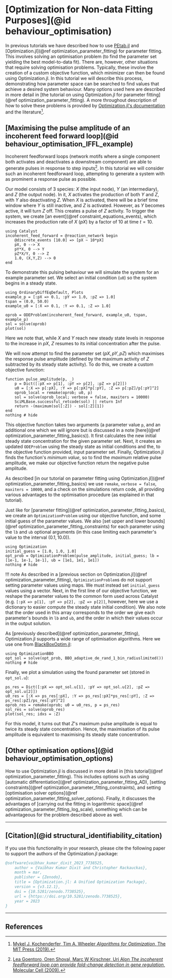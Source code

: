 # [Optimization for Non-data Fitting Purposes](@id behaviour_optimisation)

In previous tutorials we have described how to use [PEtab.jl](https://github.com/sebapersson/PEtab.jl) and [Optimization.jl](@ref optimization_parameter_fitting) for parameter fitting. This involves solving an optimisation problem (to find the parameter set yielding the best model-to-data fit). There are, however, other situations that require solving optimisation problems. Typically, these involve the creation of a custom objective function, which minimizer can then be found using Optimization.jl. In this tutorial we will describe this process, demonstrating how parameter space can be searched to find values that achieve a desired system behaviour. Many options used here are described in more detail in [the tutorial on using Optimization.jl for parameter fitting](@ref optimization_parameter_fitting). A more throughout description of how to solve these problems is provided by [Optimization.jl's documentation](https://docs.sciml.ai/Optimization/stable/) and the literature[^1].

## [Maximising the pulse amplitude of an incoherent feed forward loop](@id behaviour_optimisation_IFFL_example)

Incoherent feedforward loops (network motifs where a single component both activates and deactivates a downstream component) are able to generate pulses in response to step inputs[^2]. In this tutorial we will consider such an incoherent feedforward loop, attempting to generate a system with as prominent a response pulse as possible.

Our model consists of 3 species: $X$ (the input node), $Y$ (an intermediary), and $Z$ (the output node). In it, $X$ activates the production of both $Y$ and $Z$, with $Y$ also deactivating $Z$. When $X$ is activated, there will be a brief time window where $Y$ is still inactive, and $Z$ is activated. However, as $Y$ becomes active, it will turn $Z$ off. This creates a pulse of $Z$ activity. To trigger the system, we create [an event](@ref constraint_equations_events), which increases the production rate of $X$ ($pX$) by a factor of $10$ at time $t = 10$.

```@example behaviour_optimization
using Catalyst
incoherent_feed_forward = @reaction_network begin
    @discrete_events [10.0] => [pX ~ 10*pX]
    pX, 0 --> X
    pY*X, 0 --> Y
    pZ*X/Y, 0 --> Z
    1.0, (X,Y,Z) --> 0
end
```

To demonstrate this pulsing behaviour we will simulate the system for an example parameter set. We select an initial condition (`u0`) so the system begins in a steady state.

```@example behaviour_optimization
using OrdinaryDiffEqDefault, Plots
example_p = [:pX => 0.1, :pY => 1.0, :pZ => 1.0]
tspan = (0.0, 50.0)
example_u0 = [:X => 0.1, :Y => 0.1, :Z => 1.0]

oprob = ODEProblem(incoherent_feed_forward, example_u0, tspan, example_p)
sol = solve(oprob)
plot(sol)
```

Here we note that, while $X$ and $Y$ reach new steady state levels in response to the increase in $pX$, $Z$ resumes to its initial concentration after the pulse.

We will now attempt to find the parameter set $(pX,pY,pZ)$ which maximises the response pulse amplitude (defined by the maximum activity of $Z$ subtracted by its steady state activity). To do this, we create a custom objective function:

```@example behaviour_optimization
function pulse_amplitude(p, _)
    p = Dict([:pX => p[1], :pY => p[2], :pZ => p[2]])
    u0 = [:X => p[:pX], :Y => p[:pX]*p[:pY], :Z => p[:pZ]/p[:pY]^2]
    oprob_local = remake(oprob; u0, p)
    sol = solve(oprob_local; verbose = false, maxiters = 10000)
    SciMLBase.successful_retcode(sol) || return Inf
    return -(maximum(sol[:Z]) - sol[:Z][1])
end
nothing # hide
```

This objective function takes two arguments (a parameter value `p`, and an additional one which we will ignore but is discussed in a note [here](@ref optimization_parameter_fitting_basics)). It first calculates the new initial steady state concentration for the given parameter set. Next, it creates an updated `ODEProblem` using the steady state as initial conditions and the, to the objective function provided, input parameter set.  Finally, Optimization.jl finds the function's *minimum value*, so to find the *maximum* relative pulse amplitude, we make our objective function return the negative pulse amplitude.

As described [in our tutorial on parameter fitting using Optimization.jl](@ref optimization_parameter_fitting_basics) we use `remake`, `verbose = false`, `maxiters = 10000`, and a check on the simulations return code, all providing various advantages to the optimisation procedure (as explained in that tutorial).

Just like for [parameter fitting](@ref optimization_parameter_fitting_basics), we create an `OptimizationProblem` using our objective function, and some initial guess of the parameter values. We also [set upper and lower bounds](@ref optimization_parameter_fitting_constraints) for each parameter using the `lb` and `ub` optional arguments (in this case limiting each parameter's value to the interval $(0.1,10.0)$).

```@example behaviour_optimization
using Optimization
initial_guess = [1.0, 1.0, 1.0]
opt_prob = OptimizationProblem(pulse_amplitude, initial_guess; lb = [1e-1, 1e-1, 1e-1], ub = [1e1, 1e1, 1e1])
nothing # hide
```

!!! note
    As described in a [previous section on Optimization.jl](@ref optimization_parameter_fitting), `OptimizationProblem`s do not support setting parameter values using maps. We must instead set `initial_guess` values using a vector. Next, in the first line of our objective function, we reshape the parameter values to the common form used across Catalyst (e.g. `[:pX => p[1], :pY => p[2], :pZ => p[2]]`, however, here we use a dictionary to easier compute the steady state initial condition). We also note that the order used in this array corresponds to the order we give each parameter's bounds in `lb` and `ub`, and the order in which their values occur in the output solution.

As [previously described](@ref optimization_parameter_fitting), Optimization.jl supports a wide range of optimisation algorithms. Here we use one from [BlackBoxOptim.jl](https://github.com/robertfeldt/BlackBoxOptim.jl):

```@example behaviour_optimization
using OptimizationBBO
opt_sol = solve(opt_prob, BBO_adaptive_de_rand_1_bin_radiuslimited())
nothing # hide
```

Finally, we plot a simulation using the found parameter set (stored in `opt_sol.u`):

```@example behaviour_optimization
ps_res = Dict([:pX => opt_sol.u[1], :pY => opt_sol.u[2], :pZ => opt_sol.u[2]])
u0_res = [:X => ps_res[:pX], :Y => ps_res[:pX]*ps_res[:pY], :Z => ps_res[:pZ]/ps_res[:pY]^2]
oprob_res = remake(oprob; u0 = u0_res, p = ps_res)
sol_res = solve(oprob_res)
plot(sol_res; idxs = :Z)
```

For this model, it turns out that $Z$'s maximum pulse amplitude is equal to twice its steady state concentration. Hence, the maximisation of its pulse amplitude is equivalent to maximising its steady state concentration.

## [Other optimisation options](@id behaviour_optimisation_options)

How to use Optimization.jl is discussed in more detail in [this tutorial](@ref optimization_parameter_fitting). This includes options such as using [automatic differentiation](@ref optimization_parameter_fitting_AD), [setting constraints](@ref optimization_parameter_fitting_constraints), and setting [optimisation solver options](@ref optimization_parameter_fitting_solver_options). Finally, it discusses the advantages of [carrying out the fitting in logarithmic space](@ref optimization_parameter_fitting_log_scale), something which can be advantageous for the problem described above as well.

---

## [Citation](@id structural_identifiability_citation)

If you use this functionality in your research, please cite the following paper to support the authors of the Optimization.jl package:

```bibtex
@software{vaibhav_kumar_dixit_2023_7738525,
	author = {Vaibhav Kumar Dixit and Christopher Rackauckas},
	month = mar,
	publisher = {Zenodo},
	title = {Optimization.jl: A Unified Optimization Package},
	version = {v3.12.1},
	doi = {10.5281/zenodo.7738525},
  	url = {https://doi.org/10.5281/zenodo.7738525},
	year = 2023
}
```

---

## References

[^1]: [Mykel J. Kochenderfer, Tim A. Wheeler *Algorithms for Optimization*, The MIT Press (2019).](https://algorithmsbook.com/optimization/files/optimization.pdf)
[^2]: [Lea Goentoro, Oren Shoval, Marc W Kirschner, Uri Alon *The incoherent feedforward loop can provide fold-change detection in gene regulation*, Molecular Cell (2009).](https://www.ncbi.nlm.nih.gov/pmc/articles/PMC2896310/)

